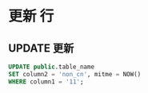 # 更新 行

## UPDATE 更新

```sql
UPDATE public.table_name
SET column2 = 'non_cn', mitme = NOW()
WHERE column1 = '11';
```